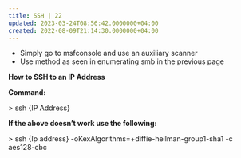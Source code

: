 ```yaml
---
title: SSH | 22
updated: 2023-03-24T08:56:42.0000000+04:00
created: 2022-08-09T21:14:30.0000000+04:00
---
```


- Simply go to msfconsole and use an auxiliary scanner
- Use method as seen in enumerating smb in the previous page

**How to SSH to an IP Address**

**Command:**

\> ssh {IP Address}

**If the above doesn’t work use the following:**

\> ssh {Ip address} -oKexAlgorithms=+diffie-hellman-group1-sha1 -c aes128-cbc

